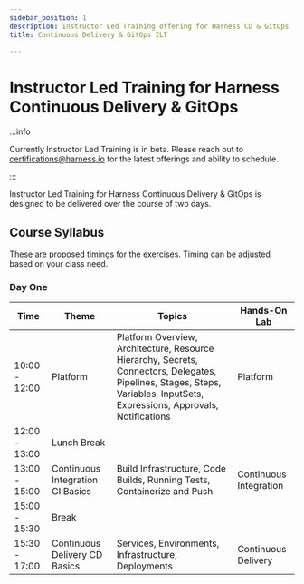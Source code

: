 ```yaml
---
sidebar_position: 1
description: Instructor Led Training offering for Harness CD & GitOps
title: Continuous Delivery & GitOps ILT

---
```


# Instructor Led Training for Harness Continuous Delivery & GitOps

:::info

Currently Instructor Led Training is in beta. Please reach out to [certifications@harness.io](mailto:certifications@harness.io)
for the latest offerings and ability to schedule. 

:::

Instructor Led Training for Harness Continuous Delivery & GitOps is designed to be delivered over the course of two days. 

## Course Syllabus 
These are proposed timings for the exercises. Timing can be adjusted based on your class need. 

### Day One

| **Time**      | **Theme**                        | **Topics**                                                                                                                                                                 | **Hands-On Lab**       |
|---------------|----------------------------------|----------------------------------------------------------------------------------------------------------------------------------------------------------------------------|------------------------|
| 10:00 - 12:00 | Platform                         | Platform Overview, Architecture, Resource Hierarchy, Secrets, Connectors, Delegates, Pipelines, Stages, Steps, Variables, InputSets, Expressions, Approvals, Notifications | Platform               |
| 12:00 - 13:00 | Lunch Break                      |                                                                                                                                                                            |                        |
| 13:00 - 15:00 | Continuous Integration CI Basics | Build Infrastructure, Code Builds, Running Tests, Containerize and Push                                                                                                    | Continuous Integration |
| 15:00 - 15:30 | Break                            |                                                                                                                                                                            |                        |
| 15:30 - 17:00 | Continuous Delivery CD Basics    | Services, Environments, Infrastructure, Deployments                                                                                                                        | Continuous Delivery    |
